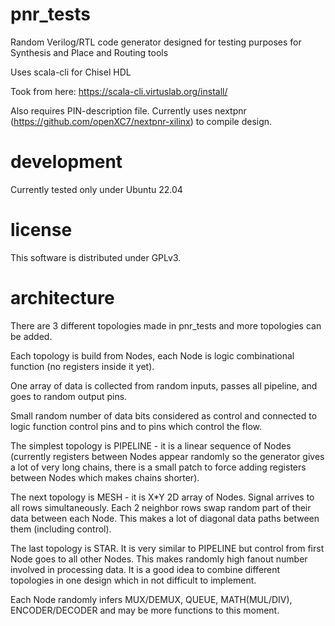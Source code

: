 # pnr_tests
Random Verilog/RTL code generator designed for testing purposes for Synthesis and Place and Routing tools

Uses scala-cli for Chisel HDL

Took from here: https://scala-cli.virtuslab.org/install/

Also requires PIN-description file.
Currently uses nextpnr (https://github.com/openXC7/nextpnr-xilinx) to compile design.

# development
Currently tested only under Ubuntu 22.04

# license
This software is distributed under GPLv3.

# architecture
There are 3 different topologies made in pnr_tests and more topologies can be added.

Each topology is build from Nodes, each Node is logic combinational function (no registers inside it yet).

One array of data is collected from random inputs, passes all pipeline, and goes to random output pins.

Small random number of data bits considered as control and connected to logic function control pins and to pins which control the flow.

The simplest topology is PIPELINE - it is a linear sequence of Nodes (currently registers between Nodes appear randomly so the generator gives a lot of very long chains, there is a small patch to force adding registers between Nodes which makes chains shorter).

The next topology is MESH - it is X*Y 2D array of Nodes. Signal arrives to all rows simultaneously. Each 2 neighbor rows swap random part of their data between each Node. This makes a lot of diagonal data paths between them (including control).

The last topology is STAR. It is very similar to PIPELINE but control from first Node goes to all other Nodes. This makes randomly high fanout number involved in processing data. It is a good idea to combine different topologies in one design which in not difficult to implement.

Each Node randomly infers MUX/DEMUX, QUEUE, MATH(MUL/DIV), ENCODER/DECODER and may be more functions to this moment.
